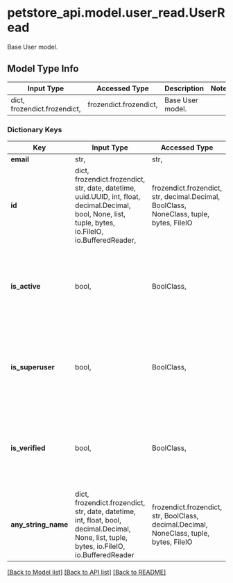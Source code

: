 # petstore_api.model.user_read.UserRead

Base User model.

## Model Type Info
Input Type | Accessed Type | Description | Notes
------------ | ------------- | ------------- | -------------
dict, frozendict.frozendict,  | frozendict.frozendict,  | Base User model. | 

### Dictionary Keys
Key | Input Type | Accessed Type | Description | Notes
------------ | ------------- | ------------- | ------------- | -------------
**email** | str,  | str,  |  | 
**id** | dict, frozendict.frozendict, str, date, datetime, uuid.UUID, int, float, decimal.Decimal, bool, None, list, tuple, bytes, io.FileIO, io.BufferedReader,  | frozendict.frozendict, str, decimal.Decimal, BoolClass, NoneClass, tuple, bytes, FileIO |  | [optional] 
**is_active** | bool,  | BoolClass,  |  | [optional] if omitted the server will use the default value of True
**is_superuser** | bool,  | BoolClass,  |  | [optional] if omitted the server will use the default value of False
**is_verified** | bool,  | BoolClass,  |  | [optional] if omitted the server will use the default value of False
**any_string_name** | dict, frozendict.frozendict, str, date, datetime, int, float, bool, decimal.Decimal, None, list, tuple, bytes, io.FileIO, io.BufferedReader | frozendict.frozendict, str, BoolClass, decimal.Decimal, NoneClass, tuple, bytes, FileIO | any string name can be used but the value must be the correct type | [optional]

[[Back to Model list]](../../README.md#documentation-for-models) [[Back to API list]](../../README.md#documentation-for-api-endpoints) [[Back to README]](../../README.md)

